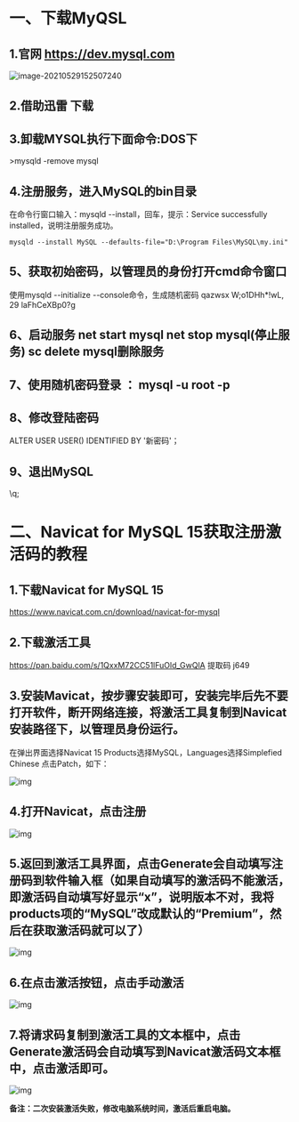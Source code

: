 # 一、下载MyQSL

## 1.官网 https://dev.mysql.com

![image-20210529152507240](imge/MySQL安装.assets/image-20210529152507240-16512425302451.png)

## 2.借助迅雷 下载

## 3.卸载MYSQL执行下面命令:DOS下

\>mysqld -remove mysql

## 4.注册服务，进入MySQL的bin目录

在命令行窗口输入：mysqld --install，回车，提示：Service successfully installed，说明注册服务成功。

```
mysqld --install MySQL --defaults-file="D:\Program Files\MySQL\my.ini"
```

## 5、获取初始密码，以管理员的身份打开cmd命令窗口

使用mysqld --initialize --console命令，生成随机密码  qazwsx W;o1DHh*!wL,  29 laFhCeXBp0?g

## 6、启动服务 **net start mysql**	net stop mysql(停止服务)  sc delete mysql删除服务

## 7、使用随机密码登录 ： mysql -u root -p  

## 8、修改登陆密码

ALTER USER USER() IDENTIFIED BY '新密码'；

## 9、退出MySQL

\q;

# 二、Navicat for MySQL 15获取注册激活码的教程

## 1.下载Navicat for MySQL 15

https://www.navicat.com.cn/download/navicat-for-mysql 

## 2.下载激活工具

https://pan.baidu.com/s/1QxxM72CC51lFuOld_GwQlA 提取码 j649

## 3.安装Mavicat，按步骤安装即可，安装完毕后先不要打开软件，断开网络连接，将激活工具复制到Navicat安装路径下，以管理员身份运行。

在弹出界面选择Navicat 15 Products选择MySQL，Languages选择Simplefied Chinese 点击Patch，如下：

![img](imge/MySQL安装.assets/805178-20200529134856280-1106111235-16512425302452.png)

## 4.打开Navicat，点击注册

![img](imge/MySQL安装.assets/805178-20200529135222463-1627209438-16512425302463.png)

## 5.返回到激活工具界面，点击Generate会自动填写注册码到软件输入框（如果自动填写的激活码不能激活，即激活码自动填写好显示“x”，说明版本不对，我将products项的“MySQL”改成默认的“Premium”，然后在获取激活码就可以了）

![img](imge/MySQL安装.assets/805178-20200529135243852-54818820-16512425302464.png)

## 6.在点击激活按钮，点击手动激活

![img](imge/MySQL安装.assets/805178-20200529135306081-367114293-16512425302465.png) 

## 7.将请求码复制到激活工具的文本框中，点击Generate激活码会自动填写到Navicat激活码文本框中，点击激活即可。

![img](imge/MySQL安装.assets/805178-20200529135324934-1040400855-16512425302466.png)

**备注：二次安装激活失败，修改电脑系统时间，激活后重启电脑。**

 